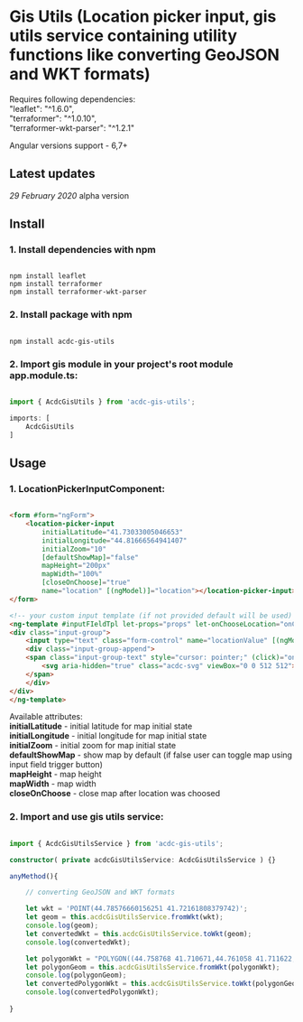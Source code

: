 # Gis Utils (Location picker input, gis utils service containing utility functions like converting GeoJSON and WKT formats)

Requires following dependencies:
<br/>
"leaflet": "^1.6.0",
<br/>
"terraformer": "^1.0.10",
<br/>
"terraformer-wkt-parser": "^1.2.1"

Angular versions support - 6,7+


## Latest updates

*29 February 2020* alpha version

## Install

### 1. Install dependencies with npm
```npm

npm install leaflet
npm install terraformer
npm install terraformer-wkt-parser

```

### 2. Install package with npm
```npm

npm install acdc-gis-utils

```

### 2. Import gis module in your project's root module app.module.ts:
```ts

import { AcdcGisUtils } from 'acdc-gis-utils';

imports: [
    AcdcGisUtils
]

```


## Usage

### 1. LocationPickerInputComponent:
```html

<form #form="ngForm">
    <location-picker-input 
        initialLatitude="41.73033005046653" 
        initialLongitude="44.81666564941407" 
        initialZoom="10" 
        [defaultShowMap]="false"
        mapHeight="200px"
        mapWidth="100%"
        [closeOnChoose]="true"
        name="location" [(ngModel)]="location"></location-picker-input>
</form>

<!-- your custom input template (if not provided default will be used) -->
<ng-template #inputFIeldTpl let-props="props" let-onChooseLocation="onChooseLocation" let-propagateChange="propagateChange">
<div class="input-group">
    <input type="text" class="form-control" name="locationValue" [(ngModel)]="props.locationValue" placeholder="Click on map to choose location..." aria-label="Location" readonly>
    <div class="input-group-append">
    <span class="input-group-text" style="cursor: pointer;" (click)="onChooseLocation()">
        <svg aria-hidden="true" class="acdc-svg" viewBox="0 0 512 512"><path fill="currentColor" d="M505.04 442.66l-99.71-99.69c-4.5-4.5-10.6-7-17-7h-16.3c27.6-35.3 44-79.69 44-127.99C416.03 93.09 322.92 0 208.02 0S0 93.09 0 207.98s93.11 207.98 208.02 207.98c48.3 0 92.71-16.4 128.01-44v16.3c0 6.4 2.5 12.5 7 17l99.71 99.69c9.4 9.4 24.6 9.4 33.9 0l28.3-28.3c9.4-9.4 9.4-24.59.1-33.99zm-297.02-90.7c-79.54 0-144-64.34-144-143.98 0-79.53 64.35-143.98 144-143.98 79.54 0 144 64.34 144 143.98 0 79.53-64.35 143.98-144 143.98zm.02-239.96c-40.78 0-73.84 33.05-73.84 73.83 0 32.96 48.26 93.05 66.75 114.86a9.24 9.24 0 0 0 14.18 0c18.49-21.81 66.75-81.89 66.75-114.86 0-40.78-33.06-73.83-73.84-73.83zm0 96c-13.26 0-24-10.75-24-24 0-13.26 10.75-24 24-24s24 10.74 24 24c0 13.25-10.75 24-24 24z"></path></svg>
    </span>
    </div>
</div>
</ng-template>

```
Available attributes: <br />
**initialLatitude** - initial latitude for map initial state<br />
**initialLongitude** - initial longitude for map initial state<br />
**initialZoom** - initial zoom for map initial state<br />
**defaultShowMap** - show map by default (if false user can toggle map using input field trigger button) <br />
**mapHeight** - map height <br />
**mapWidth** - map width <br />
**closeOnChoose** - close map after location was choosed <br />

### 2. Import and use gis utils service:
```ts

import { AcdcGisUtilsService } from 'acdc-gis-utils';

constructor( private acdcGisUtilsService: AcdcGisUtilsService ) {}

anyMethod(){

    // converting GeoJSON and WKT formats

	let wkt = 'POINT(44.78576660156251 41.72161808379742)';
    let geom = this.acdcGisUtilsService.fromWkt(wkt);
    console.log(geom);
    let convertedWkt = this.acdcGisUtilsService.toWkt(geom);
    console.log(convertedWkt);

    let polygonWkt = "POLYGON((44.758768 41.710671,44.761058 41.711622,44.764684 41.709894,44.763599 41.708147,44.758571 41.707254,44.757073 41.708111,44.757602 41.709593,44.758768 41.710671))";
    let polygonGeom = this.acdcGisUtilsService.fromWkt(polygonWkt);
    console.log(polygonGeom);
    let convertedPolygonWkt = this.acdcGisUtilsService.toWkt(polygonGeom);
    console.log(convertedPolygonWkt);
	
}

```